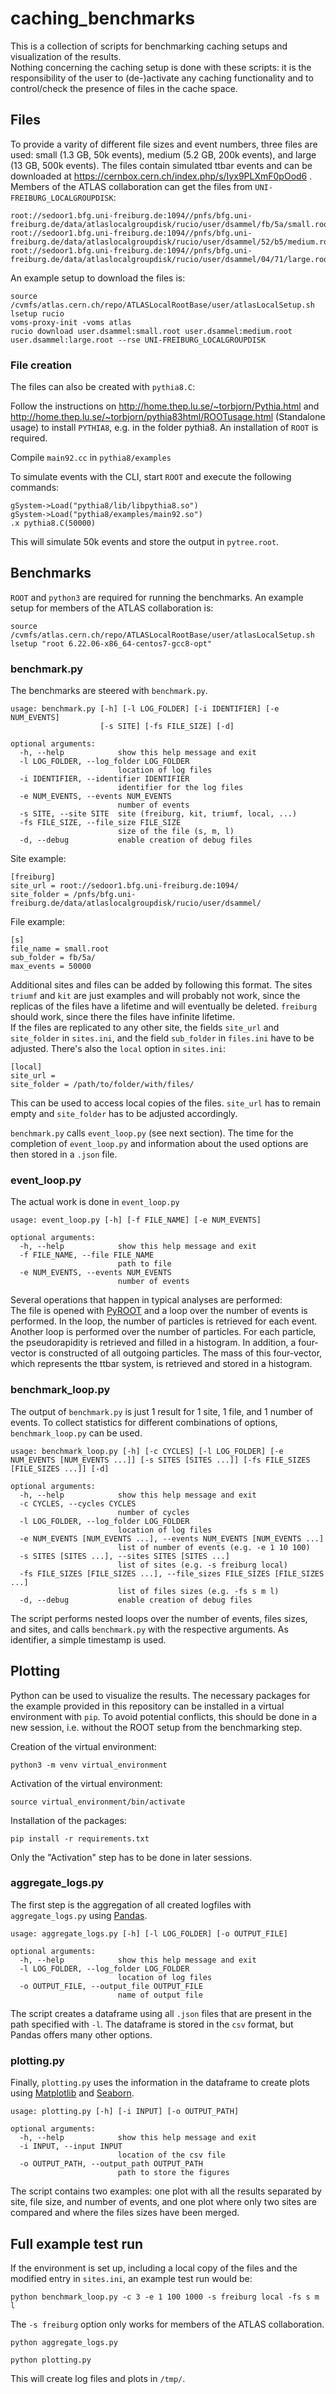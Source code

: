# caching_benchmarks

This is a collection of scripts for benchmarking caching setups and visualization of the results.\
Nothing concerning the caching setup is done with these scripts: it is the responsibility of the user to (de-)activate any caching functionality and to control/check the presence of files in the cache space.

## Files

To provide a varity of different file sizes and event numbers, three files are used: small (1.3 GB, 50k events), medium (5.2 GB, 200k events), and large (13 GB, 500k events). The files contain simulated ttbar events and can be downloaded at https://cernbox.cern.ch/index.php/s/Iyx9PLXmF0pOod6 .\
Members of the ATLAS collaboration can get the files from `UNI-FREIBURG_LOCALGROUPDISK`:

```
root://sedoor1.bfg.uni-freiburg.de:1094//pnfs/bfg.uni-freiburg.de/data/atlaslocalgroupdisk/rucio/user/dsammel/fb/5a/small.root
root://sedoor1.bfg.uni-freiburg.de:1094//pnfs/bfg.uni-freiburg.de/data/atlaslocalgroupdisk/rucio/user/dsammel/52/b5/medium.root
root://sedoor1.bfg.uni-freiburg.de:1094//pnfs/bfg.uni-freiburg.de/data/atlaslocalgroupdisk/rucio/user/dsammel/04/71/large.root
```

An example setup to download the files is:

```
source /cvmfs/atlas.cern.ch/repo/ATLASLocalRootBase/user/atlasLocalSetup.sh
lsetup rucio
voms-proxy-init -voms atlas
rucio download user.dsammel:small.root user.dsammel:medium.root user.dsammel:large.root --rse UNI-FREIBURG_LOCALGROUPDISK
```

### File creation

The files can also be created with `pythia8.C`:

Follow the instructions on http://home.thep.lu.se/~torbjorn/Pythia.html and http://home.thep.lu.se/~torbjorn/pythia83html/ROOTusage.html (Standalone usage) to install `PYTHIA8`, e.g. in the folder pythia8. An installation of `ROOT` is required.

Compile `main92.cc` in `pythia8/examples`

To simulate events with the CLI, start `ROOT` and execute the following commands:

```
gSystem->Load("pythia8/lib/libpythia8.so")
gSystem->Load("pythia8/examples/main92.so")
.x pythia8.C(50000)
```

This will simulate 50k events and store the output in `pytree.root`.


## Benchmarks

`ROOT` and `python3` are required for running the benchmarks.
An example setup for members of the ATLAS collaboration is:

```
source /cvmfs/atlas.cern.ch/repo/ATLASLocalRootBase/user/atlasLocalSetup.sh
lsetup "root 6.22.06-x86_64-centos7-gcc8-opt"
```

### benchmark.py

The benchmarks are steered with `benchmark.py`.

```
usage: benchmark.py [-h] [-l LOG_FOLDER] [-i IDENTIFIER] [-e NUM_EVENTS]
                    [-s SITE] [-fs FILE_SIZE] [-d]

optional arguments:
  -h, --help            show this help message and exit
  -l LOG_FOLDER, --log_folder LOG_FOLDER
                        location of log files
  -i IDENTIFIER, --identifier IDENTIFIER
                        identifier for the log files
  -e NUM_EVENTS, --events NUM_EVENTS
                        number of events
  -s SITE, --site SITE  site (freiburg, kit, triumf, local, ...)
  -fs FILE_SIZE, --file_size FILE_SIZE
                        size of the file (s, m, l)
  -d, --debug           enable creation of debug files
```

Site example:

```
[freiburg]
site_url = root://sedoor1.bfg.uni-freiburg.de:1094/
site_folder = /pnfs/bfg.uni-freiburg.de/data/atlaslocalgroupdisk/rucio/user/dsammel/
```

File example:

```
[s]
file_name = small.root
sub_folder = fb/5a/
max_events = 50000
```

Additional sites and files can be added by following this format.
The sites `triumf` and `kit` are just examples and will probably not work, since the replicas of the files have a lifetime and will eventually be deleted. `freiburg` should work, since there the files have infinite lifetime.\
If the files are replicated to any other site, the fields `site_url` and `site_folder` in `sites.ini`, and the field `sub_folder` in `files.ini` have to be adjusted.
There's also the `local` option in `sites.ini`:

```
[local]
site_url = 
site_folder = /path/to/folder/with/files/
```

This can be used to access local copies of the files. `site_url` has to remain empty and `site_folder` has to be adjusted accordingly.

`benchmark.py` calls `event_loop.py` (see next section). The time for the completion of `event_loop.py` and information about the used options are then stored in a `.json` file.

### event_loop.py

The actual work is done in `event_loop.py`

```
usage: event_loop.py [-h] [-f FILE_NAME] [-e NUM_EVENTS]

optional arguments:
  -h, --help            show this help message and exit
  -f FILE_NAME, --file FILE_NAME
                        path to file
  -e NUM_EVENTS, --events NUM_EVENTS
                        number of events
```

Several operations that happen in typical analyses are performed:\
The file is opened with [PyROOT](https://root.cern/manual/python/) and a loop over the number of events is performed. In the loop, the number of particles is retrieved for each event. Another loop is performed over the number of particles. For each particle, the pseudorapidity is retrieved and filled in a histogram. In addition, a four-vector is constructed of all outgoing particles. The mass of this four-vector, which represents the ttbar system, is retrieved and stored in a histogram.

### benchmark_loop.py

The output of `benchmark.py` is just 1 result for 1 site, 1 file, and 1 number of events. To collect statistics for different combinations of options, `benchmark_loop.py` can be used.

```
usage: benchmark_loop.py [-h] [-c CYCLES] [-l LOG_FOLDER] [-e NUM_EVENTS [NUM_EVENTS ...]] [-s SITES [SITES ...]] [-fs FILE_SIZES [FILE_SIZES ...]] [-d]

optional arguments:
  -h, --help            show this help message and exit
  -c CYCLES, --cycles CYCLES
                        number of cycles
  -l LOG_FOLDER, --log_folder LOG_FOLDER
                        location of log files
  -e NUM_EVENTS [NUM_EVENTS ...], --events NUM_EVENTS [NUM_EVENTS ...]
                        list of number of events (e.g. -e 1 10 100)
  -s SITES [SITES ...], --sites SITES [SITES ...]
                        list of sites (e.g. -s freiburg local)
  -fs FILE_SIZES [FILE_SIZES ...], --file_sizes FILE_SIZES [FILE_SIZES ...]
                        list of files sizes (e.g. -fs s m l)
  -d, --debug           enable creation of debug files
```

The script performs nested loops over the number of events, files sizes, and sites, and calls `benchmark.py` with the respective arguments. As identifier, a simple timestamp is used.

## Plotting

Python can be used to visualize the results. The necessary packages for the example provided in this repository can be installed in a virtual environment with `pip`. To avoid potential conflicts, this should be done in a new session, i.e. without the ROOT setup from the benchmarking step.

Creation of the virtual environment:

```
python3 -m venv virtual_environment
```

Activation of the virtual environment:

```
source virtual_environment/bin/activate
```

Installation of the packages:

```
pip install -r requirements.txt
```

Only the "Activation" step has to be done in later sessions.

### aggregate_logs.py

The first step is the aggregation of all created logfiles with `aggregate_logs.py` using [Pandas](https://pandas.pydata.org/).

```
usage: aggregate_logs.py [-h] [-l LOG_FOLDER] [-o OUTPUT_FILE]

optional arguments:
  -h, --help            show this help message and exit
  -l LOG_FOLDER, --log_folder LOG_FOLDER
                        location of log files
  -o OUTPUT_FILE, --output_file OUTPUT_FILE
                        name of output file
```

The script creates a dataframe using all `.json` files that are present in the path specified with `-l`. The dataframe is stored in the `csv` format, but Pandas offers many other options.

### plotting.py

Finally, `plotting.py` uses the information in the dataframe to create plots using [Matplotlib](https://matplotlib.org/) and [Seaborn](https://seaborn.pydata.org/).

```
usage: plotting.py [-h] [-i INPUT] [-o OUTPUT_PATH]

optional arguments:
  -h, --help            show this help message and exit
  -i INPUT, --input INPUT
                        location of the csv file
  -o OUTPUT_PATH, --output_path OUTPUT_PATH
                        path to store the figures
```

The script contains two examples: one plot with all the results separated by site, file size, and number of events, and one plot where only two sites are compared and where the files sizes have been merged.

## Full example test run

If the environment is set up, including a local copy of the files and the modified entry in `sites.ini`, an example test run would be:

```
python benchmark_loop.py -c 3 -e 1 100 1000 -s freiburg local -fs s m l
```

The `-s freiburg` option only works for members of the ATLAS collaboration.

```
python aggregate_logs.py
```
```
python plotting.py
```

This will create log files and plots in `/tmp/`.